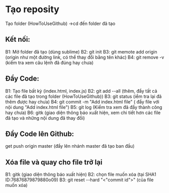 
# Tạo reposity
Tạo folder (HowToUseGithub) ->cd đến folder đã tạo

## Kết nối:
B1: Mở folder đã tạo (dùng sublime)
B2: git init
B3: git memote add origin (origin như một đường link, có thể thay đổi bằng tên khác)
B4: git remove -v (kiểm tra xem câu lệnh đã đúng hay chưa)

## Đẩy Code:
B1: Tạo file bất kỳ (index.html, index.js)
B2: git add --all (thêm, đẩy tất cả các file đã tạo trong folder (HowToUseGithub))
B3: git status (iểm tra lại đã thêm được hay chưa)
B4: git commit -m "Add index.html file" ( đẩy file với nội dung "Add index.html file")
B5: git log (Kiểm tra xem đã đẩy thành công hay chưa)
B6: gitk (giao diện thông báo xuất hiện, xem chi tiết hơn các file đã tạo và những nội dung đã thay đổi)

## Đẩy Code lên Github:
get push origin master (đẩy lên nhánh master đã tạo ban đầu)

## Xóa file và quay cho file trở lại
B1: gitk (giao diện thông báo xuất hiện)
B2: chọn file muốn xóa (tại SHA1 ID:76876879879880o09)
B3: git reset --hard "<"commit id">" (của file muốn xóa)
